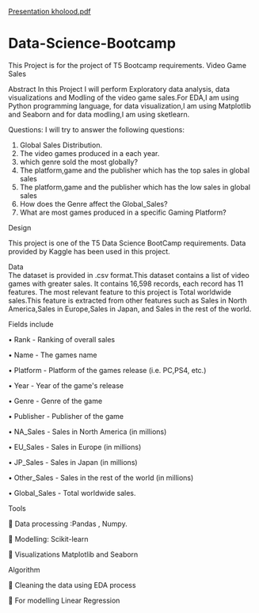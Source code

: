 [Presentation kholood.pdf](https://github.com/kholoodr/Data-Science-Bootcamp/files/7560417/Presentation.kholood.pdf)
# Data-Science-Bootcamp
This Project is for the project of T5 Bootcamp requirements.
Video Game Sales 

Abstract 
In this Project I will perform Exploratory data analysis, data visualizations and Modling of the video game sales.For EDA,I am using Python programming language, for data visualization,I am using Matplotlib and Seaborn and for data modling,I am using sketlearn. 

Questions:
I will try to answer the following questions: 
1. Global Sales Distribution. 
2. The video games produced in a each year.
3. which genre sold the most globally? 
4. The platform,game and the publisher which has the top sales in global sales
5. The platform,game and the publisher which has the low sales in global sales 
6. How does the Genre affect the Global_Sales? 
7. What are most games produced in a specific Gaming Platform? 

Design 

This project is one of the T5 Data Science BootCamp requirements. Data provided by Kaggle has been used in this project.  

Data   
The dataset is provided in .csv format.This dataset contains a list of video games with greater sales. It contains 16,598 records, each record has 11 features. The most relevant feature to this project is Total worldwide sales.This feature is extracted from other features such as Sales in North America,Sales in Europe,Sales in Japan, and Sales in the rest of the world. 

Fields include 

• Rank - Ranking of overall sales 

• Name - The games name

• Platform - Platform of the games release (i.e. PC,PS4, etc.)

• Year - Year of the game's release

• Genre - Genre of the game 

• Publisher - Publisher of the game 

• NA_Sales - Sales in North America (in millions) 

• EU_Sales - Sales in Europe (in millions) 

• JP_Sales - Sales in Japan (in millions) 

• Other_Sales - Sales in the rest of the world (in millions) 

• Global_Sales - Total worldwide sales. 


Tools 

 Data processing :Pandas , Numpy.

 Modelling: Scikit-learn

 Visualizations Matplotlib and Seaborn 

Algorithm  

 Cleaning the data using EDA process

 For modelling Linear Regression  
 
 
